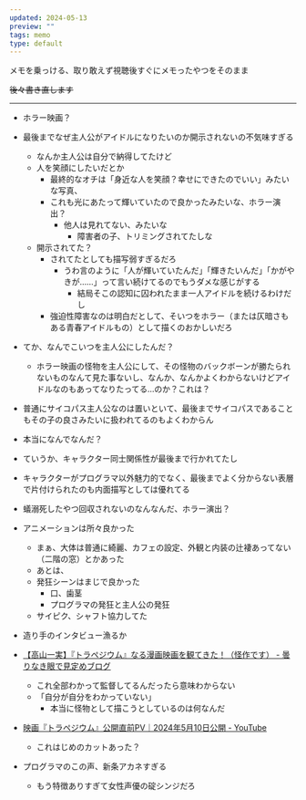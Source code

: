 ```yaml
---
updated: 2024-05-13
preview: ""
tags: memo
type: default
---
```

メモを乗っける、取り敢えず視聴後すぐにメモったやつをそのまま

~~後々書き直します~~

---

- ホラー映画？
- 最後までなぜ主人公がアイドルになりたいのか開示されないの不気味すぎる
    - なんか主人公は自分で納得してたけど
    - 人を笑顔にしたいだとか
        - 最終的なオチは「身近な人を笑顔？幸せにできたのでいい」みたいな写真、
        - これも光にあたって輝いていたので良かったみたいな、ホラー演出？
            - 他人は見れてない、みたいな
                - 障害者の子、トリミングされてたしな
    - 開示されてた？
        - されてたとしても描写弱すぎるだろ
            - うわ言のように「人が輝いていたんだ」「輝きたいんだ」「かがやきが……」って言い続けてるのでもうダメな感じがする
                - 結局そこの認知に囚われたまま一人アイドルを続けるわけだし
        - 強迫性障害なのは明白だとして、そいつをホラー（または仄暗さもある青春アイドルもの）として描くのおかしいだろ
- てか、なんでこいつを主人公にしたんだ？
    - ホラー映画の怪物を主人公にして、その怪物のバックボーンが勝たられないものなんて見た事ないし、なんか、なんかよくわからないけどアイドルなのもあってなりたってる…のか？これは？
- 普通にサイコパス主人公なのは置いといて、最後までサイコパスであることもその子の良さみたいに扱われてるのもよくわからん
- 本当になんでなんだ？
- ていうか、キャラクター同士関係性が最後まで行かれてたし
- キャラクターがプログラマ以外魅力的でなく、最後までよく分からない表層で片付けられたのも内面描写としては優れてる
- 蟻溺死したやつ回収されないのなんなんだ、ホラー演出？


- アニメーションは所々良かった
    - まぁ、大体は普通に綺麗、カフェの設定、外観と内装の辻褄あってない（二階の窓）とかあった
    - あとは、
    - 発狂シーンはまじで良かった
        - 口、歯茎
        - プログラマの発狂と主人公の発狂
    - サイピク、シャフト協力してた

- 造り手のインタビュー漁るか

- [【高山一実】『トラペジウム』なる漫画映画を観てきた！（怪作です） - 曇りなき眼で見定めブログ](https://cut-elimination.hatenablog.com/entry/2024/05/10/225017)
    - これ全部わかって監督してるんだったら意味わからない
    - 「自分が自分をわかっていない」
        - 本当に怪物として描こうとしているのは何なんだ

- [映画『トラペジウム』公開直前PV｜2024年5月10日公開 - YouTube](https://www.youtube.com/watch?v=9Wk1bVGNE3I)
    - これはじめのカットあった？

- プログラマのこの声、新条アカネすぎる
    - もう特徴ありすぎて女性声優の碇シンジだろ
